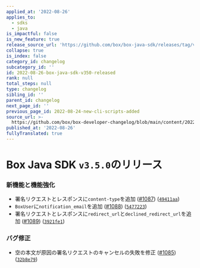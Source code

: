 ```yaml
---
applied_at: '2022-08-26'
applies_to:
  - sdks
  - java
is_impactful: false
is_new_feature: true
release_source_url: 'https://github.com/box/box-java-sdk/releases/tag/v3.5.0'
collapse: true
is_index: false
category_id: changelog
subcategory_id: ''
id: 2022-08-26-box-java-sdk-v350-released
rank: null
total_steps: null
type: changelog
sibling_id: ''
parent_id: changelog
next_page_id: ''
previous_page_id: 2022-08-24-new-cli-scripts-added
source_url: >-
  https://github.com/box/box-developer-changelog/blob/main/content/2022/08-26-box-java-sdk-v350-released.md
published_at: '2022-08-26'
fullyTranslated: true
---
```

# Box Java SDK `v3.5.0`のリリース

### 新機能と機能強化

* 署名リクエストとレスポンスに`content-type`を追加 ([#1087][1]) ([`49411aa`][2])
* `BoxUser`に`notification_email`を追加 ([#1088][3]) ([`5477223`][4])
* 署名リクエストとレスポンスに`redirect_url`と`declined_redirect_url`を追加 ([#1089][5]) ([`3921fe1`][6])

### バグ修正

* 空の本文が原因の署名リクエストのキャンセルの失敗を修正 ([#1085][7]) ([`32b8e79`][8])

[1]: https://github.com/box/box-java-sdk/issues/1087

[2]: https://github.com/box/box-java-sdk/commit/49411aaeea6d3ff8de10e3fbc3c60bba1bc54748

[3]: https://github.com/box/box-java-sdk/issues/1088

[4]: https://github.com/box/box-java-sdk/commit/547722347a920ba11e5fff7a8df5201720af815a

[5]: https://github.com/box/box-java-sdk/issues/1089

[6]: https://github.com/box/box-java-sdk/commit/3921fe1a4a6249146a8dd2f22e15801846bc073b

[7]: https://github.com/box/box-java-sdk/issues/1085

[8]: https://github.com/box/box-java-sdk/commit/32b8e79ebc8995ab933c32d28c3e2f17d9627a70
